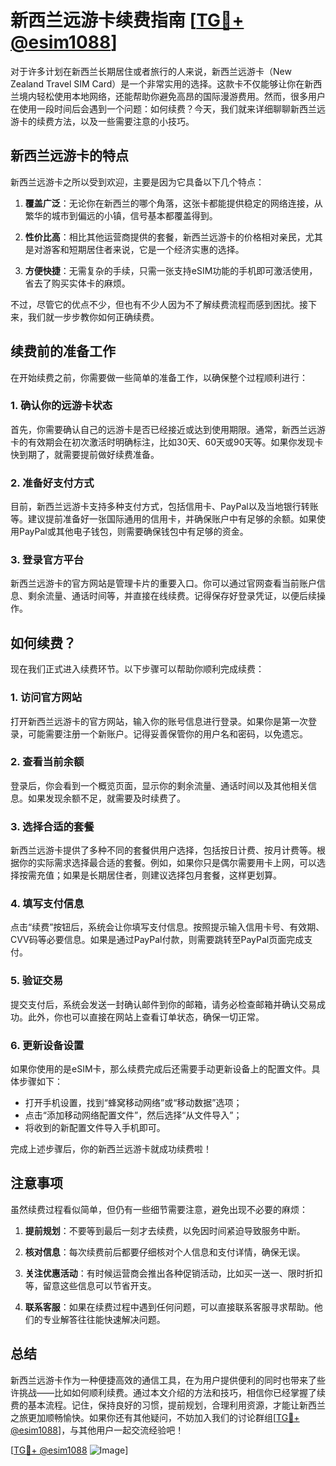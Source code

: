 # 新西兰远游卡续费指南 [[TG💪+ @esim1088](https://t.me/s/esim1088)]

对于许多计划在新西兰长期居住或者旅行的人来说，新西兰远游卡（New Zealand Travel SIM Card）是一个非常实用的选择。这款卡不仅能够让你在新西兰境内轻松使用本地网络，还能帮助你避免高昂的国际漫游费用。然而，很多用户在使用一段时间后会遇到一个问题：如何续费？今天，我们就来详细聊聊新西兰远游卡的续费方法，以及一些需要注意的小技巧。

## 新西兰远游卡的特点

新西兰远游卡之所以受到欢迎，主要是因为它具备以下几个特点：

1. **覆盖广泛**：无论你在新西兰的哪个角落，这张卡都能提供稳定的网络连接，从繁华的城市到偏远的小镇，信号基本都覆盖得到。
   
2. **性价比高**：相比其他运营商提供的套餐，新西兰远游卡的价格相对亲民，尤其是对游客和短期居住者来说，它是一个经济实惠的选择。

3. **方便快捷**：无需复杂的手续，只需一张支持eSIM功能的手机即可激活使用，省去了购买实体卡的麻烦。

不过，尽管它的优点不少，但也有不少人因为不了解续费流程而感到困扰。接下来，我们就一步步教你如何正确续费。

## 续费前的准备工作

在开始续费之前，你需要做一些简单的准备工作，以确保整个过程顺利进行：

### 1. 确认你的远游卡状态

首先，你需要确认自己的远游卡是否已经接近或达到使用期限。通常，新西兰远游卡的有效期会在初次激活时明确标注，比如30天、60天或90天等。如果你发现卡快到期了，就需要提前做好续费准备。

### 2. 准备好支付方式

目前，新西兰远游卡支持多种支付方式，包括信用卡、PayPal以及当地银行转账等。建议提前准备好一张国际通用的信用卡，并确保账户中有足够的余额。如果使用PayPal或其他电子钱包，则需要确保钱包中有足够的资金。

### 3. 登录官方平台

新西兰远游卡的官方网站是管理卡片的重要入口。你可以通过官网查看当前账户信息、剩余流量、通话时间等，并直接在线续费。记得保存好登录凭证，以便后续操作。

## 如何续费？

现在我们正式进入续费环节。以下步骤可以帮助你顺利完成续费：

### 1. 访问官方网站

打开新西兰远游卡的官方网站，输入你的账号信息进行登录。如果你是第一次登录，可能需要注册一个新账户。记得妥善保管你的用户名和密码，以免遗忘。

### 2. 查看当前余额

登录后，你会看到一个概览页面，显示你的剩余流量、通话时间以及其他相关信息。如果发现余额不足，就需要及时续费了。

### 3. 选择合适的套餐

新西兰远游卡提供了多种不同的套餐供用户选择，包括按日计费、按月计费等。根据你的实际需求选择最合适的套餐。例如，如果你只是偶尔需要用卡上网，可以选择按需充值；如果是长期居住者，则建议选择包月套餐，这样更划算。

### 4. 填写支付信息

点击“续费”按钮后，系统会让你填写支付信息。按照提示输入信用卡号、有效期、CVV码等必要信息。如果是通过PayPal付款，则需要跳转至PayPal页面完成支付。

### 5. 验证交易

提交支付后，系统会发送一封确认邮件到你的邮箱，请务必检查邮箱并确认交易成功。此外，你也可以直接在网站上查看订单状态，确保一切正常。

### 6. 更新设备设置

如果你使用的是eSIM卡，那么续费完成后还需要手动更新设备上的配置文件。具体步骤如下：
- 打开手机设置，找到“蜂窝移动网络”或“移动数据”选项；
- 点击“添加移动网络配置文件”，然后选择“从文件导入”；
- 将收到的新配置文件导入手机即可。

完成上述步骤后，你的新西兰远游卡就成功续费啦！

## 注意事项

虽然续费过程看似简单，但仍有一些细节需要注意，避免出现不必要的麻烦：

1. **提前规划**：不要等到最后一刻才去续费，以免因时间紧迫导致服务中断。

2. **核对信息**：每次续费前后都要仔细核对个人信息和支付详情，确保无误。

3. **关注优惠活动**：有时候运营商会推出各种促销活动，比如买一送一、限时折扣等，留意这些信息可以节省开支。

4. **联系客服**：如果在续费过程中遇到任何问题，可以直接联系客服寻求帮助。他们的专业解答往往能快速解决问题。

## 总结

新西兰远游卡作为一种便捷高效的通信工具，在为用户提供便利的同时也带来了些许挑战——比如如何顺利续费。通过本文介绍的方法和技巧，相信你已经掌握了续费的基本流程。记住，保持良好的习惯，提前规划，合理利用资源，才能让新西兰之旅更加顺畅愉快。如果你还有其他疑问，不妨加入我们的讨论群组[[TG💪+ @esim1088](https://t.me/s/esim1088)]，与其他用户一起交流经验吧！

[[TG💪+ @esim1088](https://t.me/s/esim1088) ![Image](https://i.postimg.cc/4NQfJmqS/Snipaste-2025-05-13-00-14-12.png)]